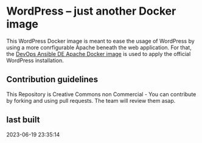 # WordPress – just another Docker image

This WordPress Docker image is meant to ease the usage of WordPress by using a more conrfigurable Apache beneath the web application. For that, the [DevOps Ansible DE Apache Docker image](https://github.com/devops-ansible/apache) is used to apply the official WordPress installation.

## Contribution guidelines

This Repository is Creative Commons non Commercial - You can contribute by forking and using pull requests. The team will review them asap.

## last built

2023-06-19 23:35:14
